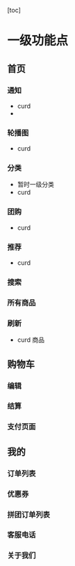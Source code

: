 
[toc]
# 一级功能点
## 首页

### 通知
- curd
- 
### 轮播图
- curd

### 分类
- 暂时一级分类
- curd

### 团购
- curd

### 推荐
- curd

### 搜索
### 所有商品
### 刷新
- curd 商品

## 购物车
### 编辑
### 结算
### 支付页面

## 我的
### 订单列表
### 优惠券
### 拼团订单列表
### 客服电话
### 关于我们